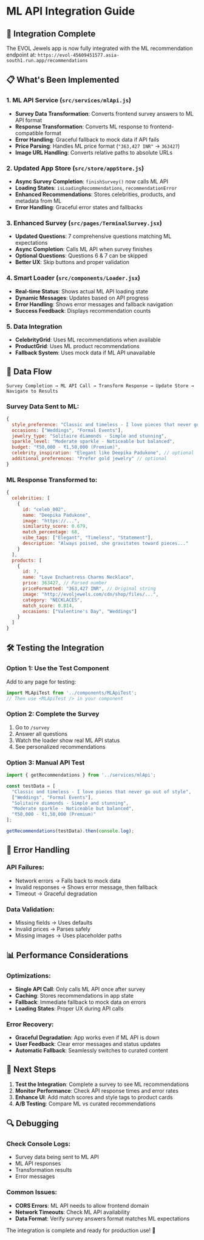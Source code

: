 # ML API Integration Guide

## 🚀 **Integration Complete**

The EVOL Jewels app is now fully integrated with the ML recommendation endpoint at:
`https://evol-45609451577.asia-south1.run.app/recommendations`

## 📋 **What's Been Implemented**

### **1. ML API Service** (`src/services/mlApi.js`)
- **Survey Data Transformation**: Converts frontend survey answers to ML API format
- **Response Transformation**: Converts ML response to frontend-compatible format
- **Error Handling**: Graceful fallback to mock data if API fails
- **Price Parsing**: Handles ML price format (`"363,427 INR"` → `363427`)
- **Image URL Handling**: Converts relative paths to absolute URLs

### **2. Updated App Store** (`src/store/appStore.js`)
- **Async Survey Completion**: `finishSurvey()` now calls ML API
- **Loading States**: `isLoadingRecommendations`, `recommendationError`
- **Enhanced Recommendations**: Stores celebrities, products, and metadata from ML
- **Error Handling**: Graceful error states and fallbacks

### **3. Enhanced Survey** (`src/pages/TerminalSurvey.jsx`)
- **Updated Questions**: 7 comprehensive questions matching ML expectations
- **Async Completion**: Calls ML API when survey finishes
- **Optional Questions**: Questions 6 & 7 can be skipped
- **Better UX**: Skip buttons and proper validation

### **4. Smart Loader** (`src/components/Loader.jsx`)
- **Real-time Status**: Shows actual ML API loading state
- **Dynamic Messages**: Updates based on API progress
- **Error Handling**: Shows error messages and fallback navigation
- **Success Feedback**: Displays recommendation counts

### **5. Data Integration**
- **CelebrityGrid**: Uses ML recommendations when available
- **ProductGrid**: Uses ML product recommendations
- **Fallback System**: Uses mock data if ML API unavailable

## 🔄 **Data Flow**

```
Survey Completion → ML API Call → Transform Response → Update Store → Navigate to Results
```

### **Survey Data Sent to ML:**
```javascript
{
  style_preference: "Classic and timeless - I love pieces that never go out of style",
  occasions: ["Weddings", "Formal Events"],
  jewelry_type: "Solitaire diamonds - Simple and stunning",
  sparkle_level: "Moderate sparkle - Noticeable but balanced",
  budget: "₹50,000 - ₹1,50,000 (Premium)",
  celebrity_inspiration: "Elegant like Deepika Padukone", // optional
  additional_preferences: "Prefer gold jewelry" // optional
}
```

### **ML Response Transformed to:**
```javascript
{
  celebrities: [
    {
      id: "celeb_002",
      name: "Deepika Padukone",
      image: "https://...",
      similarity_score: 0.679,
      match_percentage: 68,
      vibe_tags: ["Elegant", "Timeless", "Statement"],
      description: "Always poised, she gravitates toward pieces..."
    }
  ],
  products: [
    {
      id: 7,
      name: "Love Enchantress Charms Necklace",
      price: 363427, // Parsed number
      priceFormatted: "363,427 INR", // Original string
      image: "http://evoljewels.com/cdn/shop/files/...",
      category: "NECKLACES",
      match_score: 0.814,
      occasions: ["Valentine's Day", "Weddings"]
    }
  ]
}
```

## 🛠 **Testing the Integration**

### **Option 1: Use the Test Component**
Add to any page for testing:
```jsx
import MLApiTest from '../components/MLApiTest';
// Then use <MLApiTest /> in your component
```

### **Option 2: Complete the Survey**
1. Go to `/survey`
2. Answer all questions
3. Watch the loader show real ML API status
4. See personalized recommendations

### **Option 3: Manual API Test**
```javascript
import { getRecommendations } from '../services/mlApi';

const testData = [
  "Classic and timeless - I love pieces that never go out of style",
  ["Weddings", "Formal Events"],
  "Solitaire diamonds - Simple and stunning",
  "Moderate sparkle - Noticeable but balanced",
  "₹50,000 - ₹1,50,000 (Premium)"
];

getRecommendations(testData).then(console.log);
```

## 🔧 **Error Handling**

### **API Failures:**
- Network errors → Falls back to mock data
- Invalid responses → Shows error message, then fallback
- Timeout → Graceful degradation

### **Data Validation:**
- Missing fields → Uses defaults
- Invalid prices → Parses safely
- Missing images → Uses placeholder paths

## 📊 **Performance Considerations**

### **Optimizations:**
- **Single API Call**: Only calls ML API once after survey
- **Caching**: Stores recommendations in app state
- **Fallback**: Immediate fallback to mock data on errors
- **Loading States**: Proper UX during API calls

### **Error Recovery:**
- **Graceful Degradation**: App works even if ML API is down
- **User Feedback**: Clear error messages and status updates
- **Automatic Fallback**: Seamlessly switches to curated content

## 🚀 **Next Steps**

1. **Test the Integration**: Complete a survey to see ML recommendations
2. **Monitor Performance**: Check API response times and error rates
3. **Enhance UI**: Add match scores and style tags to product cards
4. **A/B Testing**: Compare ML vs curated recommendations

## 🔍 **Debugging**

### **Check Console Logs:**
- Survey data being sent to ML API
- ML API responses
- Transformation results
- Error messages

### **Common Issues:**
- **CORS Errors**: ML API needs to allow frontend domain
- **Network Timeouts**: Check ML API availability
- **Data Format**: Verify survey answers format matches ML expectations

The integration is complete and ready for production use! 🎉